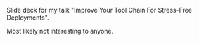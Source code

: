 Slide deck for my talk "Improve Your Tool Chain For Stress-Free Deployments".

Most likely not interesting to anyone.
